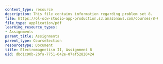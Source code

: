```yaml
---
content_type: resource
description: This file contains information regarding problem set 8.
file: https://ol-ocw-studio-app-production.s3.amazonaws.com/courses/8-07-electromagnetism-ii-fall-2012/dbd1c90b2bfa7751042e07af52820424_MIT8_07F12_pset08.pdf
file_type: application/pdf
learning_resource_types:
- Assignments
parent_title: Assignments
parent_type: CourseSection
resourcetype: Document
title: Electromagnetism II, Assignment 8
uid: dbd1c90b-2bfa-7751-042e-07af52820424
---
```

